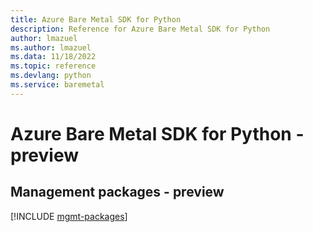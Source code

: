 ```yaml
---
title: Azure Bare Metal SDK for Python
description: Reference for Azure Bare Metal SDK for Python
author: lmazuel
ms.author: lmazuel
ms.data: 11/18/2022
ms.topic: reference
ms.devlang: python
ms.service: baremetal
---
```

# Azure Bare Metal SDK for Python - preview

## Management packages - preview
[!INCLUDE [mgmt-packages](bare-metal-mgmt-index.md)]